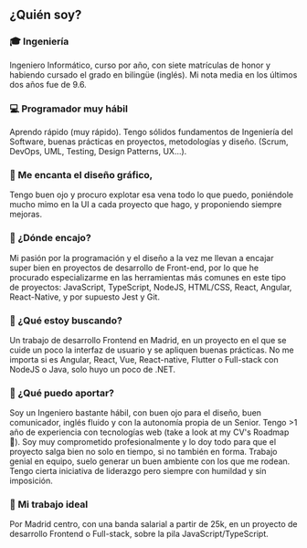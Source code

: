 ## ¿Quién soy?

### 🎓 Ingeniería
Ingeniero Informático, curso por año, con siete matrículas de honor y habiendo cursado el grado en bilingüe (inglés). Mi nota media en los últimos dos años fue de 9.6.

### 💻 Programador muy hábil
Aprendo rápido (muy rápido). Tengo sólidos fundamentos de Ingeniería del Software, buenas prácticas en proyectos, metodologías y diseño. (Scrum, DevOps, UML, Testing, Design Patterns, UX...).

### 🦄 Me encanta el diseño gráfico,
Tengo buen ojo y procuro explotar esa vena todo lo que puedo, poniéndole mucho mimo en la UI a cada proyecto que hago, y proponiendo siempre mejoras.

### 📲 ¿Dónde encajo?
Mi pasión por la programación y el diseño a la vez me llevan a encajar super bien en proyectos de desarrollo de Front-end, por lo que he procurado especializarme en las herramientas más comunes en este tipo de proyectos: JavaScript, TypeScript, NodeJS, HTML/CSS, React, Angular, React-Native, y por supuesto Jest y Git.

### 🚀 ¿Qué estoy buscando? 
Un trabajo de desarrollo Frontend en Madrid, en un proyecto en el que se cuide un poco la interfaz de usuario y se apliquen buenas prácticas. No me importa si es Angular, React, Vue, React-native, Flutter o Full-stack con NodeJS o Java, solo huyo un poco de .NET. 

### 🏈 ¿Qué puedo aportar? 
Soy un Ingeniero bastante hábil, con buen ojo para el diseño, buen comunicador, inglés fluido y con la autonomía propia de un Senior. Tengo >1 año de experiencia con tecnologías web (take a look at my CV's Roadmap 🤫). Soy muy comprometido profesionalmente y lo doy todo para que el proyecto salga bien no solo en tiempo, si no también en forma. Trabajo genial en equipo, suelo generar un buen ambiente con los que me rodean. Tengo cierta iniciativa de liderazgo pero siempre con humildad y sin imposición.

### 🌟 Mi trabajo ideal 
Por Madrid centro, con una banda salarial a partir de 25k, en un proyecto de desarrollo Frontend o Full-stack, sobre la pila JavaScript/TypeScript.

